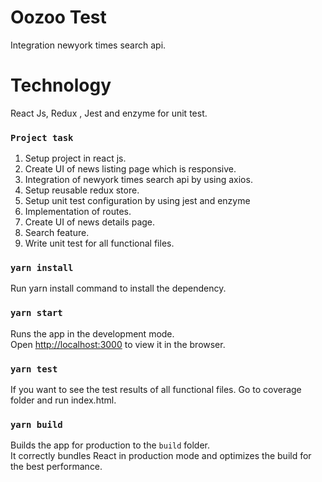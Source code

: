 # Oozoo Test

Integration newyork times search api.

# Technology 

 React Js, Redux , Jest and enzyme for unit test.

### `Project task`

1. Setup project in react js.
2. Create UI of news listing page which is responsive.
3. Integration of newyork times search api by using axios.
4. Setup reusable redux store. 
5. Setup unit test configuration by using jest and enzyme
5. Implementation of routes.
5. Create UI of news details page.
6. Search feature.
7. Write unit test for all functional files.


### `yarn install`

Run yarn install command to install the dependency.

### `yarn start`

Runs the app in the development mode.\
Open [http://localhost:3000](http://localhost:3000) to view it in the browser.


### `yarn test`

If you want to see the test results of all functional files. Go to coverage folder and run index.html.  


### `yarn build`

Builds the app for production to the `build` folder.\
It correctly bundles React in production mode and optimizes the build for the best performance.
